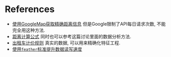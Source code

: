 # References

- [使用GoogleMap获取精确距离信息](https://www.kaggle.com/c/new-york-city-taxi-fare-prediction/discussion/62146) 但是Google限制了API每日请求次数, 不能完全用这种方法.
- [距离计算公式](https://www.kaggle.com/madhurisivalenka/cleansing-eda-modelling-lgbm-xgboost-starters) 同时也可以参考这篇讨论里面的数据分析方法.
- [出租车计价规则](https://www.kaggle.com/c/new-york-city-taxi-fare-prediction/discussion/63319) 真实的数据, 可以用来精确化特征工程.
- [使用`feather`标准提升数据读写速度](https://www.kaggle.com/ahsanmemon/saving-time-quick-read-55-million-values)